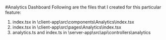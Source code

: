 #Analytics Dashboard
Following are the files that I created for this particular feature:
1) index.tsx in \client-app\src\components\Analytics\index.tsx
2) index.tsx in \client-app\src\pages\Analytics\index.tsx
3) analytics.ts and index.ts in \server-app\src\api\controllers\analytics
